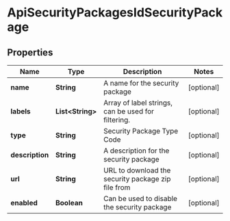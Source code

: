 

# ApiSecurityPackagesIdSecurityPackage

## Properties

Name | Type | Description | Notes
------------ | ------------- | ------------- | -------------
**name** | **String** | A name for the security package |  [optional]
**labels** | **List&lt;String&gt;** | Array of label strings, can be used for filtering. |  [optional]
**type** | **String** | Security Package Type Code |  [optional]
**description** | **String** | A description for the security package |  [optional]
**url** | **String** | URL to download the security package zip file from |  [optional]
**enabled** | **Boolean** | Can be used to disable the security package |  [optional]



